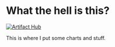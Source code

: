 # What the hell is this?

[![Artifact Hub](https://img.shields.io/endpoint?url=https://artifacthub.io/badge/repository/parsec)](https://artifacthub.io/packages/search?repo=parsec)

This is where I put some charts and stuff.
